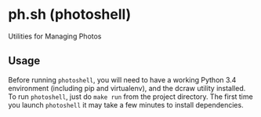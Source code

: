# ph.sh (photoshell)

Utilities for Managing Photos

## Usage

Before running `photoshell`, you will need to have a working Python 3.4
environment (including pip and virtualenv), and the dcraw utility installed.
To run `photoshell`, just do `make run` from the project directory. The first
time you launch `photoshell` it may take a few minutes to install dependencies.

